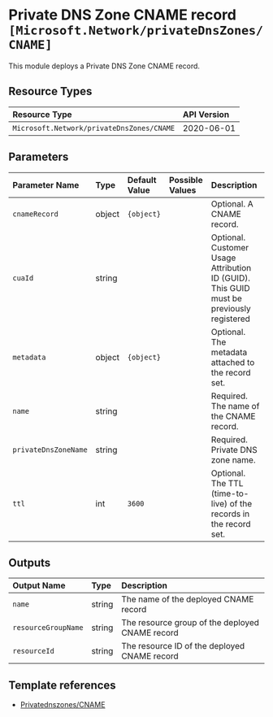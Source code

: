 # Private DNS Zone CNAME record `[Microsoft.Network/privateDnsZones/CNAME]`

This module deploys a Private DNS Zone CNAME record.

## Resource Types

| Resource Type | API Version |
| :-- | :-- |
| `Microsoft.Network/privateDnsZones/CNAME` | 2020-06-01 |

## Parameters

| Parameter Name | Type | Default Value | Possible Values | Description |
| :-- | :-- | :-- | :-- | :-- |
| `cnameRecord` | object | `{object}` |  | Optional. A CNAME record. |
| `cuaId` | string |  |  | Optional. Customer Usage Attribution ID (GUID). This GUID must be previously registered |
| `metadata` | object | `{object}` |  | Optional. The metadata attached to the record set. |
| `name` | string |  |  | Required. The name of the CNAME record. |
| `privateDnsZoneName` | string |  |  | Required. Private DNS zone name. |
| `ttl` | int | `3600` |  | Optional. The TTL (time-to-live) of the records in the record set. |

## Outputs

| Output Name | Type | Description |
| :-- | :-- | :-- |
| `name` | string | The name of the deployed CNAME record |
| `resourceGroupName` | string | The resource group of the deployed CNAME record |
| `resourceId` | string | The resource ID of the deployed CNAME record |

## Template references

- [Privatednszones/CNAME](https://docs.microsoft.com/en-us/azure/templates/Microsoft.Network/2020-06-01/privateDnsZones/CNAME)
